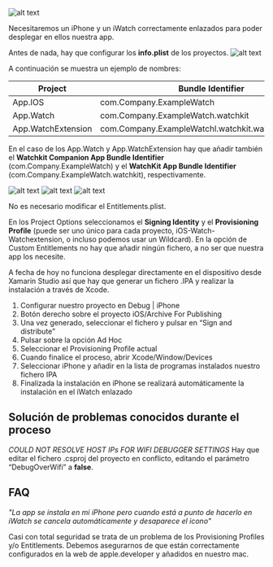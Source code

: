 ![alt text](https://www.blueboltsolutions.com/Portals/0/ContentImages/Logos/Xamarin%20Logo.png)

Necesitaremos un iPhone y un iWatch correctamente enlazados para poder desplegar en ellos nuestra app.

Antes de nada, hay que configurar los **info.plist** de los proyectos. 
![alt text](http://imgur.com/QmUHUPe.png)

A continuación se muestra un ejemplo de nombres: 


| Project  | Bundle Identifier |
| ------------- | ------------- |
| App.IOS  | com.Company.ExampleWatch |
| App.Watch  | com.Company.ExampleWatch.watchkit |
| App.WatchExtension | com.Company.ExampleWatchl.watchkit.watchkitextension |

	           
En el caso de los App.Watch y App.WatchExtension hay que añadir también el **Watchkit Companion App Bundle Identifier** 
(com.Company.ExampleWatch) y el **WatchKit App Bundle Identifier** (com.Company.ExampleWatch.watchkit), respectivamente.

![alt text](http://imgur.com/wLTUfZt.png)
![alt text](http://imgur.com/fXi0DaG.png)
![alt text](http://imgur.com/9APR4CF.png)

No es necesario modificar el Entitlements.plist.

En los Project Options seleccionamos el **Signing Identity** y el **Provisioning Profile** (puede ser uno único para cada
proyecto, iOS-Watch-Watchextension, o incluso podemos usar un Wildcard). 
En la opción de Custom Entitlements no hay que añadir ningún fichero, a no ser que nuestra app los necesite.

A fecha de hoy no funciona desplegar directamente en el dispositivo desde Xamarin Studio 
así que hay que generar un fichero .IPA y realizar la instalación a través de Xcode.


1. Configurar nuestro proyecto en Debug | iPhone
2. Botón derecho sobre el proyecto iOS/Archive For Publishing
3. Una vez generado, seleccionar el fichero y pulsar en “Sign and distribute”
4. Pulsar sobre la opción Ad Hoc
5. Seleccionar el Provisioning Profile actual
6. Cuando finalice el proceso, abrir Xcode/Window/Devices
7. Seleccionar iPhone y añadir en la lista de programas instalados nuestro fichero IPA
8. Finalizada la instalación en iPhone se realizará automáticamente la instalación en el iWatch enlazado


Solución de problemas conocidos durante el proceso
--------------------------------------------------

*COULD NOT RESOLVE HOST IPs FOR WIFI DEBUGGER SETTINGS*
Hay que editar el fichero .csproj del proyecto en conflicto, editando el parámetro “DebugOverWifi” a **false**.


FAQ
-------------------------------------------------

*"La app se instala en mi iPhone pero cuando está a punto de hacerlo en iWatch se cancela automáticamente y desaparece el icono"*

Casi con total seguridad se trata de un problema de los Provisioning Profiles y/o Entitlements. Debemos asegurarnos de que están correctamente configurados en la web de apple.developer y añadidos en nuestro mac.
